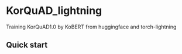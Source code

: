 # KorQuAD_lightning
Training KorQuAD1.0 by KoBERT from huggingface and torch-lightning

## Quick start

